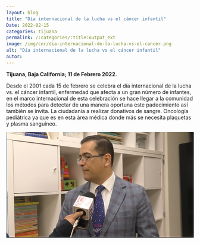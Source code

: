 ```yaml
---
layout: blog
title: "Día internacional de la lucha vs el cáncer infantil"
Date: 2022-02-15
categories: tijuana
permalink: /:categories/:title:output_ext
image: /img/cnr/dia-internacional-de-la-lucha-vs-el-cancer.png
alt: "Día internacional de la lucha vs el cáncer infantil"
autor:
---
```


**Tijuana, Baja California; 11 de Febrero 2022.** 

Desde el 2001 cada 15 de febrero se celebra el día internacional de la lucha vs. el cáncer infantil, enfermedad que afecta a un gran número de infantes, en el marco internacional de esta celebración se hace llegar a la comunidad los métodos para detectar de una manera oportuna este padecimiento así también se invita. La ciudadanía a realizar donativos de sangre. Oncología pediátrica ya que es en esta área médica donde más se necesita plaquetas y plasma sanguíneo. 

<div id="carouselExampleSlidesOnly" class="carousel slide" data-ride="carousel">
  <div class="carousel-inner">
    <div class="carousel-item active">
       <img class="d-block w-100" src="/img/cnr/dia-internacional-de-la-lucha-vs-el-cancer.png" loading="lazy"  alt="Día internacional de la lucha vs el cáncer infantil">
    </div>
  </div>
</div>